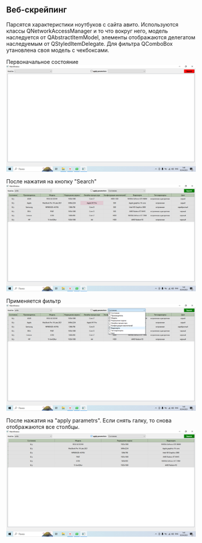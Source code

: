 ## Веб-скрейпинг
Парсятся характеристики ноутбуков с сайта авито. Используются классы QNetworkAccessManager и то что вокруг него, модель наследуется от QAbstractItemModel, элементы отображаются делегатом наследуемым от QStyledItemDelegate. Для фильтра QComboBox утановлена своя модель с чекбоксами.

Первоначальное состояние
![](img1.png)

После нажатия на кнопку "Search"
![](img2.png)

Применяется фильтр
![](img3.png)

После нажатия на "apply parametrs". Если снять галку, то снова отображаются все столбцы.
![](img4.png)
